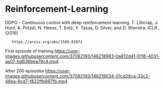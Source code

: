 # Reinforcement-Learning

DDPG - Continuous control with deep reinforcement learning.
       T. Lillicrap, J. Hunt, A. Pritzel, N. Heess, T. Erez, Y. Tassa, D. Silver, and D. Wierstra.
       ICLR , (2016)
       
       https://arxiv.org/abs/1509.02971

First episode of training
https://user-images.githubusercontent.com/37082193/146218983-0a812d41-0118-4031-aa07-bd836bea79c4.mp4

After 200 episodes
https://user-images.githubusercontent.com/37082193/146219034-01cd26ca-33c2-48ea-9cd7-f822ffb867fb.mp4

